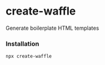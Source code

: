 # create-waffle

Generate boilerplate HTML templates

### Installation

```bash
npx create-waffle
```
